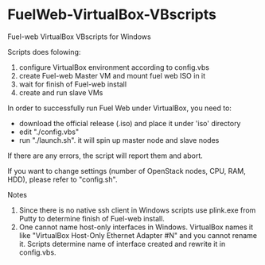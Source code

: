 FuelWeb-VirtualBox-VBscripts
============================

Fuel-web VirtualBox VBscripts for Windows

Scripts does folowing:
1. configure VirtualBox environment according to config.vbs
2. create Fuel-web Master VM and mount fuel web ISO in it
3. wait for finish of Fuel-web install
4. create and run slave VMs

In order to successfully run Fuel Web under VirtualBox, you need to:
- download the official release (.iso) and place it under 'iso' directory
- edit "./config.vbs" 
- run "./launch.sh". it will spin up master node and slave nodes

If there are any errors, the script will report them and abort.

If you want to change settings (number of OpenStack nodes, CPU, RAM, HDD), please refer to "config.sh".

Notes

1. Since there is no native ssh client in Windows scripts use plink.exe from Putty to determine finish of Fuel-web install.
2. One cannot name host-only interfaces in Windows. VirtualBox names it like "VirtualBox Host-Only Ethernet Adapter #N"  and you cannot rename it. Scripts determine name of interface created and rewrite it in config.vbs.

